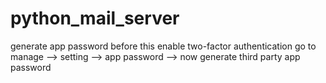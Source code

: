 # python_mail_server
generate app password
before this enable two-factor authentication
go to manage --> setting --> app password --> now generate third party app password
